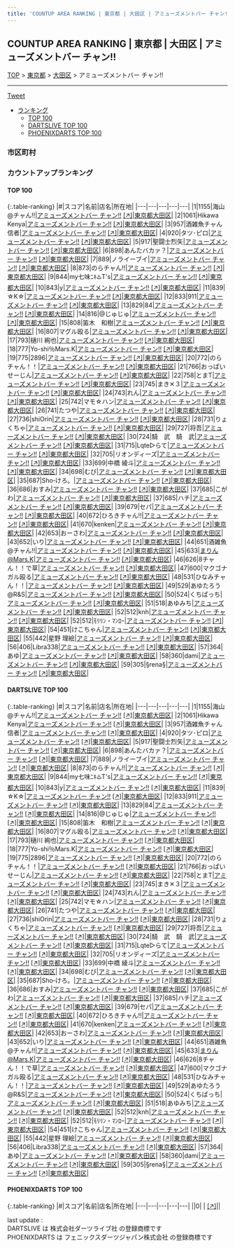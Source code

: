 ```yaml
---
title: 'COUNTUP AREA RANKING | 東京都 | 大田区 | アミューズメントバー チャン!!'
---
```

## COUNTUP AREA RANKING | 東京都 | 大田区 | アミューズメントバー チャン!!

[TOP](/darts/rank/) > [東京都](/darts/rank/東京都/) > [大田区](/darts/rank/東京都/大田区/) > アミューズメントバー チャン!!

___

<a href="https://twitter.com/share?ref_src=twsrc%5Etfw" data-text="COUNTUP AREA RANKING | 東京都大田区アミューズメントバー チャン!!" class="twitter-share-button" data-hashtags="DARTSLIVE,PHOENIXDARTS,darts,ダーツ" data-show-count="false">Tweet</a>

* [ランキング](#カウントアップランキング)
    * [TOP 100](#top-100)
    * [DARTSLIVE TOP 100](#dartslive-top-100)
    * [PHOENIXDARTS TOP 100](#phoenixdarts-top-100)

### 市区町村

<ul>

</ul>

### カウントアップランキング

#### TOP 100



{:.table-ranking}
|#|スコア|名前|店名|所在地|
|---|---|---|---|---|
|1|1155|<span class="rank-name-dl">海山@チャん!!</span>|<a href="/darts/rank/shops/bee23f0402b8a0f6790ab824ce8730e5.html">アミューズメントバー チャン!!</a> <a href="https://search.dartslive.com/jp/shop/bee23f0402b8a0f6790ab824ce8730e5">[↗]</a>|<a href="/darts/rank/東京都/大田区">東京都大田区</a>|
|2|1061|<span class="rank-name-dl">Hikawa Kenya</span>|<a href="/darts/rank/shops/bee23f0402b8a0f6790ab824ce8730e5.html">アミューズメントバー チャン!!</a> <a href="https://search.dartslive.com/jp/shop/bee23f0402b8a0f6790ab824ce8730e5">[↗]</a>|<a href="/darts/rank/東京都/大田区">東京都大田区</a>|
|3|957|<span class="rank-name-dl">酒雑魚チャん信者</span>|<a href="/darts/rank/shops/bee23f0402b8a0f6790ab824ce8730e5.html">アミューズメントバー チャン!!</a> <a href="https://search.dartslive.com/jp/shop/bee23f0402b8a0f6790ab824ce8730e5">[↗]</a>|<a href="/darts/rank/東京都/大田区">東京都大田区</a>|
|4|920|<span class="rank-name-dl">タツ･ピロ</span>|<a href="/darts/rank/shops/bee23f0402b8a0f6790ab824ce8730e5.html">アミューズメントバー チャン!!</a> <a href="https://search.dartslive.com/jp/shop/bee23f0402b8a0f6790ab824ce8730e5">[↗]</a>|<a href="/darts/rank/東京都/大田区">東京都大田区</a>|
|5|917|<span class="rank-name-dl">聖闘士烈矢</span>|<a href="/darts/rank/shops/bee23f0402b8a0f6790ab824ce8730e5.html">アミューズメントバー チャン!!</a> <a href="https://search.dartslive.com/jp/shop/bee23f0402b8a0f6790ab824ce8730e5">[↗]</a>|<a href="/darts/rank/東京都/大田区">東京都大田区</a>|
|6|898|<span class="rank-name-dl">あんたバカァ？</span>|<a href="/darts/rank/shops/bee23f0402b8a0f6790ab824ce8730e5.html">アミューズメントバー チャン!!</a> <a href="https://search.dartslive.com/jp/shop/bee23f0402b8a0f6790ab824ce8730e5">[↗]</a>|<a href="/darts/rank/東京都/大田区">東京都大田区</a>|
|7|889|<span class="rank-name-dl">ノライーブイ</span>|<a href="/darts/rank/shops/bee23f0402b8a0f6790ab824ce8730e5.html">アミューズメントバー チャン!!</a> <a href="https://search.dartslive.com/jp/shop/bee23f0402b8a0f6790ab824ce8730e5">[↗]</a>|<a href="/darts/rank/東京都/大田区">東京都大田区</a>|
|8|873|<span class="rank-name-dl">のらチャん!!</span>|<a href="/darts/rank/shops/bee23f0402b8a0f6790ab824ce8730e5.html">アミューズメントバー チャン!!</a> <a href="https://search.dartslive.com/jp/shop/bee23f0402b8a0f6790ab824ce8730e5">[↗]</a>|<a href="/darts/rank/東京都/大田区">東京都大田区</a>|
|9|844|<span class="rank-name-dl">my七味ﾆｷ♨️T&#x27;s</span>|<a href="/darts/rank/shops/bee23f0402b8a0f6790ab824ce8730e5.html">アミューズメントバー チャン!!</a> <a href="https://search.dartslive.com/jp/shop/bee23f0402b8a0f6790ab824ce8730e5">[↗]</a>|<a href="/darts/rank/東京都/大田区">東京都大田区</a>|
|10|843|<span class="rank-name-dl">y</span>|<a href="/darts/rank/shops/bee23f0402b8a0f6790ab824ce8730e5.html">アミューズメントバー チャン!!</a> <a href="https://search.dartslive.com/jp/shop/bee23f0402b8a0f6790ab824ce8730e5">[↗]</a>|<a href="/darts/rank/東京都/大田区">東京都大田区</a>|
|11|839|<span class="rank-name-dl">☆K☆</span>|<a href="/darts/rank/shops/bee23f0402b8a0f6790ab824ce8730e5.html">アミューズメントバー チャン!!</a> <a href="https://search.dartslive.com/jp/shop/bee23f0402b8a0f6790ab824ce8730e5">[↗]</a>|<a href="/darts/rank/東京都/大田区">東京都大田区</a>|
|12|833|<span class="rank-name-dl">911</span>|<a href="/darts/rank/shops/bee23f0402b8a0f6790ab824ce8730e5.html">アミューズメントバー チャン!!</a> <a href="https://search.dartslive.com/jp/shop/bee23f0402b8a0f6790ab824ce8730e5">[↗]</a>|<a href="/darts/rank/東京都/大田区">東京都大田区</a>|
|13|829|<span class="rank-name-dl">84</span>|<a href="/darts/rank/shops/bee23f0402b8a0f6790ab824ce8730e5.html">アミューズメントバー チャン!!</a> <a href="https://search.dartslive.com/jp/shop/bee23f0402b8a0f6790ab824ce8730e5">[↗]</a>|<a href="/darts/rank/東京都/大田区">東京都大田区</a>|
|14|816|<span class="rank-name-dl">@じゅじゅ</span>|<a href="/darts/rank/shops/bee23f0402b8a0f6790ab824ce8730e5.html">アミューズメントバー チャン!!</a> <a href="https://search.dartslive.com/jp/shop/bee23f0402b8a0f6790ab824ce8730e5">[↗]</a>|<a href="/darts/rank/東京都/大田区">東京都大田区</a>|
|15|808|<span class="rank-name-dl">笛木　和樹</span>|<a href="/darts/rank/shops/bee23f0402b8a0f6790ab824ce8730e5.html">アミューズメントバー チャン!!</a> <a href="https://search.dartslive.com/jp/shop/bee23f0402b8a0f6790ab824ce8730e5">[↗]</a>|<a href="/darts/rank/東京都/大田区">東京都大田区</a>|
|16|807|<span class="rank-name-dl">マグル殴る</span>|<a href="/darts/rank/shops/bee23f0402b8a0f6790ab824ce8730e5.html">アミューズメントバー チャン!!</a> <a href="https://search.dartslive.com/jp/shop/bee23f0402b8a0f6790ab824ce8730e5">[↗]</a>|<a href="/darts/rank/東京都/大田区">東京都大田区</a>|
|17|793|<span class="rank-name-dl">樋川 絢也</span>|<a href="/darts/rank/shops/bee23f0402b8a0f6790ab824ce8730e5.html">アミューズメントバー チャン!!</a> <a href="https://search.dartslive.com/jp/shop/bee23f0402b8a0f6790ab824ce8730e5">[↗]</a>|<a href="/darts/rank/東京都/大田区">東京都大田区</a>|
|18|777|<span class="rank-name-dl">Yo-shi％Mars.K</span>|<a href="/darts/rank/shops/bee23f0402b8a0f6790ab824ce8730e5.html">アミューズメントバー チャン!!</a> <a href="https://search.dartslive.com/jp/shop/bee23f0402b8a0f6790ab824ce8730e5">[↗]</a>|<a href="/darts/rank/東京都/大田区">東京都大田区</a>|
|19|775|<span class="rank-name-dl">2896</span>|<a href="/darts/rank/shops/bee23f0402b8a0f6790ab824ce8730e5.html">アミューズメントバー チャン!!</a> <a href="https://search.dartslive.com/jp/shop/bee23f0402b8a0f6790ab824ce8730e5">[↗]</a>|<a href="/darts/rank/東京都/大田区">東京都大田区</a>|
|20|772|<span class="rank-name-dl">のらチャん！！</span>|<a href="/darts/rank/shops/bee23f0402b8a0f6790ab824ce8730e5.html">アミューズメントバー チャン!!</a> <a href="https://search.dartslive.com/jp/shop/bee23f0402b8a0f6790ab824ce8730e5">[↗]</a>|<a href="/darts/rank/東京都/大田区">東京都大田区</a>|
|21|766|<span class="rank-name-dl">おっぱいせーじん</span>|<a href="/darts/rank/shops/bee23f0402b8a0f6790ab824ce8730e5.html">アミューズメントバー チャン!!</a> <a href="https://search.dartslive.com/jp/shop/bee23f0402b8a0f6790ab824ce8730e5">[↗]</a>|<a href="/darts/rank/東京都/大田区">東京都大田区</a>|
|22|758|<span class="rank-name-dl">とまT</span>|<a href="/darts/rank/shops/bee23f0402b8a0f6790ab824ce8730e5.html">アミューズメントバー チャン!!</a> <a href="https://search.dartslive.com/jp/shop/bee23f0402b8a0f6790ab824ce8730e5">[↗]</a>|<a href="/darts/rank/東京都/大田区">東京都大田区</a>|
|23|745|<span class="rank-name-dl">まき✕３</span>|<a href="/darts/rank/shops/bee23f0402b8a0f6790ab824ce8730e5.html">アミューズメントバー チャン!!</a> <a href="https://search.dartslive.com/jp/shop/bee23f0402b8a0f6790ab824ce8730e5">[↗]</a>|<a href="/darts/rank/東京都/大田区">東京都大田区</a>|
|24|743|<span class="rank-name-dl">れん</span>|<a href="/darts/rank/shops/bee23f0402b8a0f6790ab824ce8730e5.html">アミューズメントバー チャン!!</a> <a href="https://search.dartslive.com/jp/shop/bee23f0402b8a0f6790ab824ce8730e5">[↗]</a>|<a href="/darts/rank/東京都/大田区">東京都大田区</a>|
|25|742|<span class="rank-name-dl">マモ☆ハン</span>|<a href="/darts/rank/shops/bee23f0402b8a0f6790ab824ce8730e5.html">アミューズメントバー チャン!!</a> <a href="https://search.dartslive.com/jp/shop/bee23f0402b8a0f6790ab824ce8730e5">[↗]</a>|<a href="/darts/rank/東京都/大田区">東京都大田区</a>|
|26|741|<span class="rank-name-dl">たつや</span>|<a href="/darts/rank/shops/bee23f0402b8a0f6790ab824ce8730e5.html">アミューズメントバー チャン!!</a> <a href="https://search.dartslive.com/jp/shop/bee23f0402b8a0f6790ab824ce8730e5">[↗]</a>|<a href="/darts/rank/東京都/大田区">東京都大田区</a>|
|27|736|<span class="rank-name-dl">shiOrin</span>|<a href="/darts/rank/shops/bee23f0402b8a0f6790ab824ce8730e5.html">アミューズメントバー チャン!!</a> <a href="https://search.dartslive.com/jp/shop/bee23f0402b8a0f6790ab824ce8730e5">[↗]</a>|<a href="/darts/rank/東京都/大田区">東京都大田区</a>|
|28|731|<span class="rank-name-dl">りょくちゃ</span>|<a href="/darts/rank/shops/bee23f0402b8a0f6790ab824ce8730e5.html">アミューズメントバー チャン!!</a> <a href="https://search.dartslive.com/jp/shop/bee23f0402b8a0f6790ab824ce8730e5">[↗]</a>|<a href="/darts/rank/東京都/大田区">東京都大田区</a>|
|29|727|<span class="rank-name-dl">将吾</span>|<a href="/darts/rank/shops/bee23f0402b8a0f6790ab824ce8730e5.html">アミューズメントバー チャン!!</a> <a href="https://search.dartslive.com/jp/shop/bee23f0402b8a0f6790ab824ce8730e5">[↗]</a>|<a href="/darts/rank/東京都/大田区">東京都大田区</a>|
|30|724|<span class="rank-name-dl">騎　武　騎　武</span>|<a href="/darts/rank/shops/bee23f0402b8a0f6790ab824ce8730e5.html">アミューズメントバー チャン!!</a> <a href="https://search.dartslive.com/jp/shop/bee23f0402b8a0f6790ab824ce8730e5">[↗]</a>|<a href="/darts/rank/東京都/大田区">東京都大田区</a>|
|31|715|<span class="rank-name-dl">Lqte▷らて</span>|<a href="/darts/rank/shops/bee23f0402b8a0f6790ab824ce8730e5.html">アミューズメントバー チャン!!</a> <a href="https://search.dartslive.com/jp/shop/bee23f0402b8a0f6790ab824ce8730e5">[↗]</a>|<a href="/darts/rank/東京都/大田区">東京都大田区</a>|
|32|705|<span class="rank-name-dl">リオンディーズ</span>|<a href="/darts/rank/shops/bee23f0402b8a0f6790ab824ce8730e5.html">アミューズメントバー チャン!!</a> <a href="https://search.dartslive.com/jp/shop/bee23f0402b8a0f6790ab824ce8730e5">[↗]</a>|<a href="/darts/rank/東京都/大田区">東京都大田区</a>|
|33|699|<span class="rank-name-dl">中橋 綾斗</span>|<a href="/darts/rank/shops/bee23f0402b8a0f6790ab824ce8730e5.html">アミューズメントバー チャン!!</a> <a href="https://search.dartslive.com/jp/shop/bee23f0402b8a0f6790ab824ce8730e5">[↗]</a>|<a href="/darts/rank/東京都/大田区">東京都大田区</a>|
|34|698|<span class="rank-name-dl">むび</span>|<a href="/darts/rank/shops/bee23f0402b8a0f6790ab824ce8730e5.html">アミューズメントバー チャン!!</a> <a href="https://search.dartslive.com/jp/shop/bee23f0402b8a0f6790ab824ce8730e5">[↗]</a>|<a href="/darts/rank/東京都/大田区">東京都大田区</a>|
|35|687|<span class="rank-name-dl">Sho‐けろ。</span>|<a href="/darts/rank/shops/bee23f0402b8a0f6790ab824ce8730e5.html">アミューズメントバー チャン!!</a> <a href="https://search.dartslive.com/jp/shop/bee23f0402b8a0f6790ab824ce8730e5">[↗]</a>|<a href="/darts/rank/東京都/大田区">東京都大田区</a>|
|36|686|<span class="rank-name-dl">おすみ</span>|<a href="/darts/rank/shops/bee23f0402b8a0f6790ab824ce8730e5.html">アミューズメントバー チャン!!</a> <a href="https://search.dartslive.com/jp/shop/bee23f0402b8a0f6790ab824ce8730e5">[↗]</a>|<a href="/darts/rank/東京都/大田区">東京都大田区</a>|
|37|685|<span class="rank-name-dl">こがわ</span>|<a href="/darts/rank/shops/bee23f0402b8a0f6790ab824ce8730e5.html">アミューズメントバー チャン!!</a> <a href="https://search.dartslive.com/jp/shop/bee23f0402b8a0f6790ab824ce8730e5">[↗]</a>|<a href="/darts/rank/東京都/大田区">東京都大田区</a>|
|37|685|<span class="rank-name-dl">ハチ</span>|<a href="/darts/rank/shops/bee23f0402b8a0f6790ab824ce8730e5.html">アミューズメントバー チャン!!</a> <a href="https://search.dartslive.com/jp/shop/bee23f0402b8a0f6790ab824ce8730e5">[↗]</a>|<a href="/darts/rank/東京都/大田区">東京都大田区</a>|
|39|679|<span class="rank-name-dl">セパ</span>|<a href="/darts/rank/shops/bee23f0402b8a0f6790ab824ce8730e5.html">アミューズメントバー チャン!!</a> <a href="https://search.dartslive.com/jp/shop/bee23f0402b8a0f6790ab824ce8730e5">[↗]</a>|<a href="/darts/rank/東京都/大田区">東京都大田区</a>|
|40|672|<span class="rank-name-dl">ひろきチャん!!</span>|<a href="/darts/rank/shops/bee23f0402b8a0f6790ab824ce8730e5.html">アミューズメントバー チャン!!</a> <a href="https://search.dartslive.com/jp/shop/bee23f0402b8a0f6790ab824ce8730e5">[↗]</a>|<a href="/darts/rank/東京都/大田区">東京都大田区</a>|
|41|670|<span class="rank-name-dl">kenken</span>|<a href="/darts/rank/shops/bee23f0402b8a0f6790ab824ce8730e5.html">アミューズメントバー チャン!!</a> <a href="https://search.dartslive.com/jp/shop/bee23f0402b8a0f6790ab824ce8730e5">[↗]</a>|<a href="/darts/rank/東京都/大田区">東京都大田区</a>|
|42|653|<span class="rank-name-dl">おーさわ</span>|<a href="/darts/rank/shops/bee23f0402b8a0f6790ab824ce8730e5.html">アミューズメントバー チャン!!</a> <a href="https://search.dartslive.com/jp/shop/bee23f0402b8a0f6790ab824ce8730e5">[↗]</a>|<a href="/darts/rank/東京都/大田区">東京都大田区</a>|
|43|652|<span class="rank-name-dl">いり</span>|<a href="/darts/rank/shops/bee23f0402b8a0f6790ab824ce8730e5.html">アミューズメントバー チャン!!</a> <a href="https://search.dartslive.com/jp/shop/bee23f0402b8a0f6790ab824ce8730e5">[↗]</a>|<a href="/darts/rank/東京都/大田区">東京都大田区</a>|
|44|651|<span class="rank-name-dl">酒雑魚@チャん!!</span>|<a href="/darts/rank/shops/bee23f0402b8a0f6790ab824ce8730e5.html">アミューズメントバー チャン!!</a> <a href="https://search.dartslive.com/jp/shop/bee23f0402b8a0f6790ab824ce8730e5">[↗]</a>|<a href="/darts/rank/東京都/大田区">東京都大田区</a>|
|45|633|<span class="rank-name-dl">まりん@Mars.K</span>|<a href="/darts/rank/shops/bee23f0402b8a0f6790ab824ce8730e5.html">アミューズメントバー チャン!!</a> <a href="https://search.dartslive.com/jp/shop/bee23f0402b8a0f6790ab824ce8730e5">[↗]</a>|<a href="/darts/rank/東京都/大田区">東京都大田区</a>|
|46|626|<span class="rank-name-dl">8チャん！！で草</span>|<a href="/darts/rank/shops/bee23f0402b8a0f6790ab824ce8730e5.html">アミューズメントバー チャン!!</a> <a href="https://search.dartslive.com/jp/shop/bee23f0402b8a0f6790ab824ce8730e5">[↗]</a>|<a href="/darts/rank/東京都/大田区">東京都大田区</a>|
|47|600|<span class="rank-name-dl">マクゴナガル殴る</span>|<a href="/darts/rank/shops/bee23f0402b8a0f6790ab824ce8730e5.html">アミューズメントバー チャン!!</a> <a href="https://search.dartslive.com/jp/shop/bee23f0402b8a0f6790ab824ce8730e5">[↗]</a>|<a href="/darts/rank/東京都/大田区">東京都大田区</a>|
|48|531|<span class="rank-name-dl">ひなみチャん！！</span>|<a href="/darts/rank/shops/bee23f0402b8a0f6790ab824ce8730e5.html">アミューズメントバー チャン!!</a> <a href="https://search.dartslive.com/jp/shop/bee23f0402b8a0f6790ab824ce8730e5">[↗]</a>|<a href="/darts/rank/東京都/大田区">東京都大田区</a>|
|49|529|<span class="rank-name-dl">あゆたろう@R&amp;S</span>|<a href="/darts/rank/shops/bee23f0402b8a0f6790ab824ce8730e5.html">アミューズメントバー チャン!!</a> <a href="https://search.dartslive.com/jp/shop/bee23f0402b8a0f6790ab824ce8730e5">[↗]</a>|<a href="/darts/rank/東京都/大田区">東京都大田区</a>|
|50|524|<span class="rank-name-dl">くちぱっち</span>|<a href="/darts/rank/shops/bee23f0402b8a0f6790ab824ce8730e5.html">アミューズメントバー チャン!!</a> <a href="https://search.dartslive.com/jp/shop/bee23f0402b8a0f6790ab824ce8730e5">[↗]</a>|<a href="/darts/rank/東京都/大田区">東京都大田区</a>|
|51|518|<span class="rank-name-dl">あゆみち</span>|<a href="/darts/rank/shops/bee23f0402b8a0f6790ab824ce8730e5.html">アミューズメントバー チャン!!</a> <a href="https://search.dartslive.com/jp/shop/bee23f0402b8a0f6790ab824ce8730e5">[↗]</a>|<a href="/darts/rank/東京都/大田区">東京都大田区</a>|
|52|512|<span class="rank-name-dl">knh</span>|<a href="/darts/rank/shops/bee23f0402b8a0f6790ab824ce8730e5.html">アミューズメントバー チャン!!</a> <a href="https://search.dartslive.com/jp/shop/bee23f0402b8a0f6790ab824ce8730e5">[↗]</a>|<a href="/darts/rank/東京都/大田区">東京都大田区</a>|
|52|512|<span class="rank-name-dl">ﾓﾘﾘﾝ・ﾏﾝﾛｰ</span>|<a href="/darts/rank/shops/bee23f0402b8a0f6790ab824ce8730e5.html">アミューズメントバー チャン!!</a> <a href="https://search.dartslive.com/jp/shop/bee23f0402b8a0f6790ab824ce8730e5">[↗]</a>|<a href="/darts/rank/東京都/大田区">東京都大田区</a>|
|54|451|<span class="rank-name-dl">けこちゃん</span>|<a href="/darts/rank/shops/bee23f0402b8a0f6790ab824ce8730e5.html">アミューズメントバー チャン!!</a> <a href="https://search.dartslive.com/jp/shop/bee23f0402b8a0f6790ab824ce8730e5">[↗]</a>|<a href="/darts/rank/東京都/大田区">東京都大田区</a>|
|55|442|<span class="rank-name-dl">星野 理絵</span>|<a href="/darts/rank/shops/bee23f0402b8a0f6790ab824ce8730e5.html">アミューズメントバー チャン!!</a> <a href="https://search.dartslive.com/jp/shop/bee23f0402b8a0f6790ab824ce8730e5">[↗]</a>|<a href="/darts/rank/東京都/大田区">東京都大田区</a>|
|56|406|<span class="rank-name-dl">Libra338</span>|<a href="/darts/rank/shops/bee23f0402b8a0f6790ab824ce8730e5.html">アミューズメントバー チャン!!</a> <a href="https://search.dartslive.com/jp/shop/bee23f0402b8a0f6790ab824ce8730e5">[↗]</a>|<a href="/darts/rank/東京都/大田区">東京都大田区</a>|
|57|364|<span class="rank-name-dl">あゆ</span>|<a href="/darts/rank/shops/bee23f0402b8a0f6790ab824ce8730e5.html">アミューズメントバー チャン!!</a> <a href="https://search.dartslive.com/jp/shop/bee23f0402b8a0f6790ab824ce8730e5">[↗]</a>|<a href="/darts/rank/東京都/大田区">東京都大田区</a>|
|58|360|<span class="rank-name-dl">dami</span>|<a href="/darts/rank/shops/bee23f0402b8a0f6790ab824ce8730e5.html">アミューズメントバー チャン!!</a> <a href="https://search.dartslive.com/jp/shop/bee23f0402b8a0f6790ab824ce8730e5">[↗]</a>|<a href="/darts/rank/東京都/大田区">東京都大田区</a>|
|59|305|<span class="rank-name-dl">§rena§</span>|<a href="/darts/rank/shops/bee23f0402b8a0f6790ab824ce8730e5.html">アミューズメントバー チャン!!</a> <a href="https://search.dartslive.com/jp/shop/bee23f0402b8a0f6790ab824ce8730e5">[↗]</a>|<a href="/darts/rank/東京都/大田区">東京都大田区</a>|


#### DARTSLIVE TOP 100



{:.table-ranking}
|#|スコア|名前|店名|所在地|
|---|---|---|---|---|
|1|1155|<span class="rank-name-dl">海山@チャん!!</span>|<a href="/darts/rank/shops/bee23f0402b8a0f6790ab824ce8730e5.html">アミューズメントバー チャン!!</a> <a href="https://search.dartslive.com/jp/shop/bee23f0402b8a0f6790ab824ce8730e5">[↗]</a>|<a href="/darts/rank/東京都/大田区">東京都大田区</a>|
|2|1061|<span class="rank-name-dl">Hikawa Kenya</span>|<a href="/darts/rank/shops/bee23f0402b8a0f6790ab824ce8730e5.html">アミューズメントバー チャン!!</a> <a href="https://search.dartslive.com/jp/shop/bee23f0402b8a0f6790ab824ce8730e5">[↗]</a>|<a href="/darts/rank/東京都/大田区">東京都大田区</a>|
|3|957|<span class="rank-name-dl">酒雑魚チャん信者</span>|<a href="/darts/rank/shops/bee23f0402b8a0f6790ab824ce8730e5.html">アミューズメントバー チャン!!</a> <a href="https://search.dartslive.com/jp/shop/bee23f0402b8a0f6790ab824ce8730e5">[↗]</a>|<a href="/darts/rank/東京都/大田区">東京都大田区</a>|
|4|920|<span class="rank-name-dl">タツ･ピロ</span>|<a href="/darts/rank/shops/bee23f0402b8a0f6790ab824ce8730e5.html">アミューズメントバー チャン!!</a> <a href="https://search.dartslive.com/jp/shop/bee23f0402b8a0f6790ab824ce8730e5">[↗]</a>|<a href="/darts/rank/東京都/大田区">東京都大田区</a>|
|5|917|<span class="rank-name-dl">聖闘士烈矢</span>|<a href="/darts/rank/shops/bee23f0402b8a0f6790ab824ce8730e5.html">アミューズメントバー チャン!!</a> <a href="https://search.dartslive.com/jp/shop/bee23f0402b8a0f6790ab824ce8730e5">[↗]</a>|<a href="/darts/rank/東京都/大田区">東京都大田区</a>|
|6|898|<span class="rank-name-dl">あんたバカァ？</span>|<a href="/darts/rank/shops/bee23f0402b8a0f6790ab824ce8730e5.html">アミューズメントバー チャン!!</a> <a href="https://search.dartslive.com/jp/shop/bee23f0402b8a0f6790ab824ce8730e5">[↗]</a>|<a href="/darts/rank/東京都/大田区">東京都大田区</a>|
|7|889|<span class="rank-name-dl">ノライーブイ</span>|<a href="/darts/rank/shops/bee23f0402b8a0f6790ab824ce8730e5.html">アミューズメントバー チャン!!</a> <a href="https://search.dartslive.com/jp/shop/bee23f0402b8a0f6790ab824ce8730e5">[↗]</a>|<a href="/darts/rank/東京都/大田区">東京都大田区</a>|
|8|873|<span class="rank-name-dl">のらチャん!!</span>|<a href="/darts/rank/shops/bee23f0402b8a0f6790ab824ce8730e5.html">アミューズメントバー チャン!!</a> <a href="https://search.dartslive.com/jp/shop/bee23f0402b8a0f6790ab824ce8730e5">[↗]</a>|<a href="/darts/rank/東京都/大田区">東京都大田区</a>|
|9|844|<span class="rank-name-dl">my七味ﾆｷ♨️T&#x27;s</span>|<a href="/darts/rank/shops/bee23f0402b8a0f6790ab824ce8730e5.html">アミューズメントバー チャン!!</a> <a href="https://search.dartslive.com/jp/shop/bee23f0402b8a0f6790ab824ce8730e5">[↗]</a>|<a href="/darts/rank/東京都/大田区">東京都大田区</a>|
|10|843|<span class="rank-name-dl">y</span>|<a href="/darts/rank/shops/bee23f0402b8a0f6790ab824ce8730e5.html">アミューズメントバー チャン!!</a> <a href="https://search.dartslive.com/jp/shop/bee23f0402b8a0f6790ab824ce8730e5">[↗]</a>|<a href="/darts/rank/東京都/大田区">東京都大田区</a>|
|11|839|<span class="rank-name-dl">☆K☆</span>|<a href="/darts/rank/shops/bee23f0402b8a0f6790ab824ce8730e5.html">アミューズメントバー チャン!!</a> <a href="https://search.dartslive.com/jp/shop/bee23f0402b8a0f6790ab824ce8730e5">[↗]</a>|<a href="/darts/rank/東京都/大田区">東京都大田区</a>|
|12|833|<span class="rank-name-dl">911</span>|<a href="/darts/rank/shops/bee23f0402b8a0f6790ab824ce8730e5.html">アミューズメントバー チャン!!</a> <a href="https://search.dartslive.com/jp/shop/bee23f0402b8a0f6790ab824ce8730e5">[↗]</a>|<a href="/darts/rank/東京都/大田区">東京都大田区</a>|
|13|829|<span class="rank-name-dl">84</span>|<a href="/darts/rank/shops/bee23f0402b8a0f6790ab824ce8730e5.html">アミューズメントバー チャン!!</a> <a href="https://search.dartslive.com/jp/shop/bee23f0402b8a0f6790ab824ce8730e5">[↗]</a>|<a href="/darts/rank/東京都/大田区">東京都大田区</a>|
|14|816|<span class="rank-name-dl">@じゅじゅ</span>|<a href="/darts/rank/shops/bee23f0402b8a0f6790ab824ce8730e5.html">アミューズメントバー チャン!!</a> <a href="https://search.dartslive.com/jp/shop/bee23f0402b8a0f6790ab824ce8730e5">[↗]</a>|<a href="/darts/rank/東京都/大田区">東京都大田区</a>|
|15|808|<span class="rank-name-dl">笛木　和樹</span>|<a href="/darts/rank/shops/bee23f0402b8a0f6790ab824ce8730e5.html">アミューズメントバー チャン!!</a> <a href="https://search.dartslive.com/jp/shop/bee23f0402b8a0f6790ab824ce8730e5">[↗]</a>|<a href="/darts/rank/東京都/大田区">東京都大田区</a>|
|16|807|<span class="rank-name-dl">マグル殴る</span>|<a href="/darts/rank/shops/bee23f0402b8a0f6790ab824ce8730e5.html">アミューズメントバー チャン!!</a> <a href="https://search.dartslive.com/jp/shop/bee23f0402b8a0f6790ab824ce8730e5">[↗]</a>|<a href="/darts/rank/東京都/大田区">東京都大田区</a>|
|17|793|<span class="rank-name-dl">樋川 絢也</span>|<a href="/darts/rank/shops/bee23f0402b8a0f6790ab824ce8730e5.html">アミューズメントバー チャン!!</a> <a href="https://search.dartslive.com/jp/shop/bee23f0402b8a0f6790ab824ce8730e5">[↗]</a>|<a href="/darts/rank/東京都/大田区">東京都大田区</a>|
|18|777|<span class="rank-name-dl">Yo-shi％Mars.K</span>|<a href="/darts/rank/shops/bee23f0402b8a0f6790ab824ce8730e5.html">アミューズメントバー チャン!!</a> <a href="https://search.dartslive.com/jp/shop/bee23f0402b8a0f6790ab824ce8730e5">[↗]</a>|<a href="/darts/rank/東京都/大田区">東京都大田区</a>|
|19|775|<span class="rank-name-dl">2896</span>|<a href="/darts/rank/shops/bee23f0402b8a0f6790ab824ce8730e5.html">アミューズメントバー チャン!!</a> <a href="https://search.dartslive.com/jp/shop/bee23f0402b8a0f6790ab824ce8730e5">[↗]</a>|<a href="/darts/rank/東京都/大田区">東京都大田区</a>|
|20|772|<span class="rank-name-dl">のらチャん！！</span>|<a href="/darts/rank/shops/bee23f0402b8a0f6790ab824ce8730e5.html">アミューズメントバー チャン!!</a> <a href="https://search.dartslive.com/jp/shop/bee23f0402b8a0f6790ab824ce8730e5">[↗]</a>|<a href="/darts/rank/東京都/大田区">東京都大田区</a>|
|21|766|<span class="rank-name-dl">おっぱいせーじん</span>|<a href="/darts/rank/shops/bee23f0402b8a0f6790ab824ce8730e5.html">アミューズメントバー チャン!!</a> <a href="https://search.dartslive.com/jp/shop/bee23f0402b8a0f6790ab824ce8730e5">[↗]</a>|<a href="/darts/rank/東京都/大田区">東京都大田区</a>|
|22|758|<span class="rank-name-dl">とまT</span>|<a href="/darts/rank/shops/bee23f0402b8a0f6790ab824ce8730e5.html">アミューズメントバー チャン!!</a> <a href="https://search.dartslive.com/jp/shop/bee23f0402b8a0f6790ab824ce8730e5">[↗]</a>|<a href="/darts/rank/東京都/大田区">東京都大田区</a>|
|23|745|<span class="rank-name-dl">まき✕３</span>|<a href="/darts/rank/shops/bee23f0402b8a0f6790ab824ce8730e5.html">アミューズメントバー チャン!!</a> <a href="https://search.dartslive.com/jp/shop/bee23f0402b8a0f6790ab824ce8730e5">[↗]</a>|<a href="/darts/rank/東京都/大田区">東京都大田区</a>|
|24|743|<span class="rank-name-dl">れん</span>|<a href="/darts/rank/shops/bee23f0402b8a0f6790ab824ce8730e5.html">アミューズメントバー チャン!!</a> <a href="https://search.dartslive.com/jp/shop/bee23f0402b8a0f6790ab824ce8730e5">[↗]</a>|<a href="/darts/rank/東京都/大田区">東京都大田区</a>|
|25|742|<span class="rank-name-dl">マモ☆ハン</span>|<a href="/darts/rank/shops/bee23f0402b8a0f6790ab824ce8730e5.html">アミューズメントバー チャン!!</a> <a href="https://search.dartslive.com/jp/shop/bee23f0402b8a0f6790ab824ce8730e5">[↗]</a>|<a href="/darts/rank/東京都/大田区">東京都大田区</a>|
|26|741|<span class="rank-name-dl">たつや</span>|<a href="/darts/rank/shops/bee23f0402b8a0f6790ab824ce8730e5.html">アミューズメントバー チャン!!</a> <a href="https://search.dartslive.com/jp/shop/bee23f0402b8a0f6790ab824ce8730e5">[↗]</a>|<a href="/darts/rank/東京都/大田区">東京都大田区</a>|
|27|736|<span class="rank-name-dl">shiOrin</span>|<a href="/darts/rank/shops/bee23f0402b8a0f6790ab824ce8730e5.html">アミューズメントバー チャン!!</a> <a href="https://search.dartslive.com/jp/shop/bee23f0402b8a0f6790ab824ce8730e5">[↗]</a>|<a href="/darts/rank/東京都/大田区">東京都大田区</a>|
|28|731|<span class="rank-name-dl">りょくちゃ</span>|<a href="/darts/rank/shops/bee23f0402b8a0f6790ab824ce8730e5.html">アミューズメントバー チャン!!</a> <a href="https://search.dartslive.com/jp/shop/bee23f0402b8a0f6790ab824ce8730e5">[↗]</a>|<a href="/darts/rank/東京都/大田区">東京都大田区</a>|
|29|727|<span class="rank-name-dl">将吾</span>|<a href="/darts/rank/shops/bee23f0402b8a0f6790ab824ce8730e5.html">アミューズメントバー チャン!!</a> <a href="https://search.dartslive.com/jp/shop/bee23f0402b8a0f6790ab824ce8730e5">[↗]</a>|<a href="/darts/rank/東京都/大田区">東京都大田区</a>|
|30|724|<span class="rank-name-dl">騎　武　騎　武</span>|<a href="/darts/rank/shops/bee23f0402b8a0f6790ab824ce8730e5.html">アミューズメントバー チャン!!</a> <a href="https://search.dartslive.com/jp/shop/bee23f0402b8a0f6790ab824ce8730e5">[↗]</a>|<a href="/darts/rank/東京都/大田区">東京都大田区</a>|
|31|715|<span class="rank-name-dl">Lqte▷らて</span>|<a href="/darts/rank/shops/bee23f0402b8a0f6790ab824ce8730e5.html">アミューズメントバー チャン!!</a> <a href="https://search.dartslive.com/jp/shop/bee23f0402b8a0f6790ab824ce8730e5">[↗]</a>|<a href="/darts/rank/東京都/大田区">東京都大田区</a>|
|32|705|<span class="rank-name-dl">リオンディーズ</span>|<a href="/darts/rank/shops/bee23f0402b8a0f6790ab824ce8730e5.html">アミューズメントバー チャン!!</a> <a href="https://search.dartslive.com/jp/shop/bee23f0402b8a0f6790ab824ce8730e5">[↗]</a>|<a href="/darts/rank/東京都/大田区">東京都大田区</a>|
|33|699|<span class="rank-name-dl">中橋 綾斗</span>|<a href="/darts/rank/shops/bee23f0402b8a0f6790ab824ce8730e5.html">アミューズメントバー チャン!!</a> <a href="https://search.dartslive.com/jp/shop/bee23f0402b8a0f6790ab824ce8730e5">[↗]</a>|<a href="/darts/rank/東京都/大田区">東京都大田区</a>|
|34|698|<span class="rank-name-dl">むび</span>|<a href="/darts/rank/shops/bee23f0402b8a0f6790ab824ce8730e5.html">アミューズメントバー チャン!!</a> <a href="https://search.dartslive.com/jp/shop/bee23f0402b8a0f6790ab824ce8730e5">[↗]</a>|<a href="/darts/rank/東京都/大田区">東京都大田区</a>|
|35|687|<span class="rank-name-dl">Sho‐けろ。</span>|<a href="/darts/rank/shops/bee23f0402b8a0f6790ab824ce8730e5.html">アミューズメントバー チャン!!</a> <a href="https://search.dartslive.com/jp/shop/bee23f0402b8a0f6790ab824ce8730e5">[↗]</a>|<a href="/darts/rank/東京都/大田区">東京都大田区</a>|
|36|686|<span class="rank-name-dl">おすみ</span>|<a href="/darts/rank/shops/bee23f0402b8a0f6790ab824ce8730e5.html">アミューズメントバー チャン!!</a> <a href="https://search.dartslive.com/jp/shop/bee23f0402b8a0f6790ab824ce8730e5">[↗]</a>|<a href="/darts/rank/東京都/大田区">東京都大田区</a>|
|37|685|<span class="rank-name-dl">こがわ</span>|<a href="/darts/rank/shops/bee23f0402b8a0f6790ab824ce8730e5.html">アミューズメントバー チャン!!</a> <a href="https://search.dartslive.com/jp/shop/bee23f0402b8a0f6790ab824ce8730e5">[↗]</a>|<a href="/darts/rank/東京都/大田区">東京都大田区</a>|
|37|685|<span class="rank-name-dl">ハチ</span>|<a href="/darts/rank/shops/bee23f0402b8a0f6790ab824ce8730e5.html">アミューズメントバー チャン!!</a> <a href="https://search.dartslive.com/jp/shop/bee23f0402b8a0f6790ab824ce8730e5">[↗]</a>|<a href="/darts/rank/東京都/大田区">東京都大田区</a>|
|39|679|<span class="rank-name-dl">セパ</span>|<a href="/darts/rank/shops/bee23f0402b8a0f6790ab824ce8730e5.html">アミューズメントバー チャン!!</a> <a href="https://search.dartslive.com/jp/shop/bee23f0402b8a0f6790ab824ce8730e5">[↗]</a>|<a href="/darts/rank/東京都/大田区">東京都大田区</a>|
|40|672|<span class="rank-name-dl">ひろきチャん!!</span>|<a href="/darts/rank/shops/bee23f0402b8a0f6790ab824ce8730e5.html">アミューズメントバー チャン!!</a> <a href="https://search.dartslive.com/jp/shop/bee23f0402b8a0f6790ab824ce8730e5">[↗]</a>|<a href="/darts/rank/東京都/大田区">東京都大田区</a>|
|41|670|<span class="rank-name-dl">kenken</span>|<a href="/darts/rank/shops/bee23f0402b8a0f6790ab824ce8730e5.html">アミューズメントバー チャン!!</a> <a href="https://search.dartslive.com/jp/shop/bee23f0402b8a0f6790ab824ce8730e5">[↗]</a>|<a href="/darts/rank/東京都/大田区">東京都大田区</a>|
|42|653|<span class="rank-name-dl">おーさわ</span>|<a href="/darts/rank/shops/bee23f0402b8a0f6790ab824ce8730e5.html">アミューズメントバー チャン!!</a> <a href="https://search.dartslive.com/jp/shop/bee23f0402b8a0f6790ab824ce8730e5">[↗]</a>|<a href="/darts/rank/東京都/大田区">東京都大田区</a>|
|43|652|<span class="rank-name-dl">いり</span>|<a href="/darts/rank/shops/bee23f0402b8a0f6790ab824ce8730e5.html">アミューズメントバー チャン!!</a> <a href="https://search.dartslive.com/jp/shop/bee23f0402b8a0f6790ab824ce8730e5">[↗]</a>|<a href="/darts/rank/東京都/大田区">東京都大田区</a>|
|44|651|<span class="rank-name-dl">酒雑魚@チャん!!</span>|<a href="/darts/rank/shops/bee23f0402b8a0f6790ab824ce8730e5.html">アミューズメントバー チャン!!</a> <a href="https://search.dartslive.com/jp/shop/bee23f0402b8a0f6790ab824ce8730e5">[↗]</a>|<a href="/darts/rank/東京都/大田区">東京都大田区</a>|
|45|633|<span class="rank-name-dl">まりん@Mars.K</span>|<a href="/darts/rank/shops/bee23f0402b8a0f6790ab824ce8730e5.html">アミューズメントバー チャン!!</a> <a href="https://search.dartslive.com/jp/shop/bee23f0402b8a0f6790ab824ce8730e5">[↗]</a>|<a href="/darts/rank/東京都/大田区">東京都大田区</a>|
|46|626|<span class="rank-name-dl">8チャん！！で草</span>|<a href="/darts/rank/shops/bee23f0402b8a0f6790ab824ce8730e5.html">アミューズメントバー チャン!!</a> <a href="https://search.dartslive.com/jp/shop/bee23f0402b8a0f6790ab824ce8730e5">[↗]</a>|<a href="/darts/rank/東京都/大田区">東京都大田区</a>|
|47|600|<span class="rank-name-dl">マクゴナガル殴る</span>|<a href="/darts/rank/shops/bee23f0402b8a0f6790ab824ce8730e5.html">アミューズメントバー チャン!!</a> <a href="https://search.dartslive.com/jp/shop/bee23f0402b8a0f6790ab824ce8730e5">[↗]</a>|<a href="/darts/rank/東京都/大田区">東京都大田区</a>|
|48|531|<span class="rank-name-dl">ひなみチャん！！</span>|<a href="/darts/rank/shops/bee23f0402b8a0f6790ab824ce8730e5.html">アミューズメントバー チャン!!</a> <a href="https://search.dartslive.com/jp/shop/bee23f0402b8a0f6790ab824ce8730e5">[↗]</a>|<a href="/darts/rank/東京都/大田区">東京都大田区</a>|
|49|529|<span class="rank-name-dl">あゆたろう@R&amp;S</span>|<a href="/darts/rank/shops/bee23f0402b8a0f6790ab824ce8730e5.html">アミューズメントバー チャン!!</a> <a href="https://search.dartslive.com/jp/shop/bee23f0402b8a0f6790ab824ce8730e5">[↗]</a>|<a href="/darts/rank/東京都/大田区">東京都大田区</a>|
|50|524|<span class="rank-name-dl">くちぱっち</span>|<a href="/darts/rank/shops/bee23f0402b8a0f6790ab824ce8730e5.html">アミューズメントバー チャン!!</a> <a href="https://search.dartslive.com/jp/shop/bee23f0402b8a0f6790ab824ce8730e5">[↗]</a>|<a href="/darts/rank/東京都/大田区">東京都大田区</a>|
|51|518|<span class="rank-name-dl">あゆみち</span>|<a href="/darts/rank/shops/bee23f0402b8a0f6790ab824ce8730e5.html">アミューズメントバー チャン!!</a> <a href="https://search.dartslive.com/jp/shop/bee23f0402b8a0f6790ab824ce8730e5">[↗]</a>|<a href="/darts/rank/東京都/大田区">東京都大田区</a>|
|52|512|<span class="rank-name-dl">knh</span>|<a href="/darts/rank/shops/bee23f0402b8a0f6790ab824ce8730e5.html">アミューズメントバー チャン!!</a> <a href="https://search.dartslive.com/jp/shop/bee23f0402b8a0f6790ab824ce8730e5">[↗]</a>|<a href="/darts/rank/東京都/大田区">東京都大田区</a>|
|52|512|<span class="rank-name-dl">ﾓﾘﾘﾝ・ﾏﾝﾛｰ</span>|<a href="/darts/rank/shops/bee23f0402b8a0f6790ab824ce8730e5.html">アミューズメントバー チャン!!</a> <a href="https://search.dartslive.com/jp/shop/bee23f0402b8a0f6790ab824ce8730e5">[↗]</a>|<a href="/darts/rank/東京都/大田区">東京都大田区</a>|
|54|451|<span class="rank-name-dl">けこちゃん</span>|<a href="/darts/rank/shops/bee23f0402b8a0f6790ab824ce8730e5.html">アミューズメントバー チャン!!</a> <a href="https://search.dartslive.com/jp/shop/bee23f0402b8a0f6790ab824ce8730e5">[↗]</a>|<a href="/darts/rank/東京都/大田区">東京都大田区</a>|
|55|442|<span class="rank-name-dl">星野 理絵</span>|<a href="/darts/rank/shops/bee23f0402b8a0f6790ab824ce8730e5.html">アミューズメントバー チャン!!</a> <a href="https://search.dartslive.com/jp/shop/bee23f0402b8a0f6790ab824ce8730e5">[↗]</a>|<a href="/darts/rank/東京都/大田区">東京都大田区</a>|
|56|406|<span class="rank-name-dl">Libra338</span>|<a href="/darts/rank/shops/bee23f0402b8a0f6790ab824ce8730e5.html">アミューズメントバー チャン!!</a> <a href="https://search.dartslive.com/jp/shop/bee23f0402b8a0f6790ab824ce8730e5">[↗]</a>|<a href="/darts/rank/東京都/大田区">東京都大田区</a>|
|57|364|<span class="rank-name-dl">あゆ</span>|<a href="/darts/rank/shops/bee23f0402b8a0f6790ab824ce8730e5.html">アミューズメントバー チャン!!</a> <a href="https://search.dartslive.com/jp/shop/bee23f0402b8a0f6790ab824ce8730e5">[↗]</a>|<a href="/darts/rank/東京都/大田区">東京都大田区</a>|
|58|360|<span class="rank-name-dl">dami</span>|<a href="/darts/rank/shops/bee23f0402b8a0f6790ab824ce8730e5.html">アミューズメントバー チャン!!</a> <a href="https://search.dartslive.com/jp/shop/bee23f0402b8a0f6790ab824ce8730e5">[↗]</a>|<a href="/darts/rank/東京都/大田区">東京都大田区</a>|
|59|305|<span class="rank-name-dl">§rena§</span>|<a href="/darts/rank/shops/bee23f0402b8a0f6790ab824ce8730e5.html">アミューズメントバー チャン!!</a> <a href="https://search.dartslive.com/jp/shop/bee23f0402b8a0f6790ab824ce8730e5">[↗]</a>|<a href="/darts/rank/東京都/大田区">東京都大田区</a>|


#### PHOENIXDARTS TOP 100



{:.table-ranking}
|#|スコア|名前|店名|所在地|
|---|---|---|---|---|
||0|<span class="rank-name-dl"> </span>|<a href="/darts/rank/shops/.html"></a> <a href="">[↗]</a>|<a href="/darts/rank//"></a>|


<div class="footer border-top border-gray-light mt-5 pt-3 text-right text-gray">
    last update : <span style="font-weight: italic" id="foot_last_modified"></span><br />
    DARTSLIVE は 株式会社ダーツライブ社 の登録商標です<br />
    PHOENIXDARTS は フェニックスダーツジャパン株式会社 の登録商標です<br />
</div>

<script src="https://cdnjs.cloudflare.com/ajax/libs/jquery.tablesorter/2.31.3/js/jquery.tablesorter.min.js" integrity="sha512-qzgd5cYSZcosqpzpn7zF2ZId8f/8CHmFKZ8j7mU4OUXTNRd5g+ZHBPsgKEwoqxCtdQvExE5LprwwPAgoicguNg==" crossorigin="anonymous" referrerpolicy="no-referrer"></script>
<link rel="stylesheet" href="https://cdnjs.cloudflare.com/ajax/libs/jquery.tablesorter/2.31.3/css/theme.default.min.css" integrity="sha512-wghhOJkjQX0Lh3NSWvNKeZ0ZpNn+SPVXX1Qyc9OCaogADktxrBiBdKGDoqVUOyhStvMBmJQ8ZdMHiR3wuEq8+w==" crossorigin="anonymous" referrerpolicy="no-referrer" />
<script>
$(function() {
    $(".table-ranking").tablesorter({sortList:[[0, 0]]});
    $("#foot_last_modified").text(formatDate(new Date(document.lastModified), 'yyyy-MM-dd HH:mm:ss'));
});
</script>

<script async src="https://platform.twitter.com/widgets.js" charset="utf-8"></script>